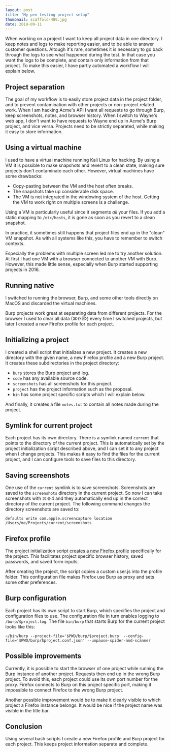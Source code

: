 ```yaml
---
layout: post
title: "My pen testing project setup"
thumbnail: scaffold-480.jpg
date: 2019-09-11
---
```


When working on a project I want to keep all project data in one directory. I keep notes and logs to make reporting easier, and to be able to answer customer questions. Altough it's rare, sometimes it is necessary to go back through the logs to see what happened during the test. In that case you want the logs to be complete, and contain only information from that project. To make this easier, I have partly automated a workflow I will explain below.

## Project separation

The goal of my workflow is to easily store project data in the project folder, and to prevent contamination with other projects or non-project related work. When I am hacking Acme's API I want all requests to go through Burp, keep screenshots, notes, and browser history. When I switch to Wayne's web app, I don't want to have requests to Wayne end up in Acme's Burp project, and vice versa. Projects need to be strictly separated, while making it easy to store information.

## Using a virtual machine

I used to have a virtual machine running Kali Linux for hacking. By using a VM it is possible to make snapshots and revert to a clean state, making sure projects don't contaminate each other. However, virtual machines have some drawbacks:

* Copy-pasting between the VM and the host often breaks.
* The snapshots take up considerable disk space.
* The VM is not integrated in the windowing system of the host. Getting the VM to work right on multiple screens is a challenge.

Using a VM is particularly useful since it segments *all* your files. If you add a static mapping to `/etc/hosts`, it is gone as soon as you revert to a clean snapshot.

In practice, it sometimes still happens that project files end up in the "clean" VM snapshot. As with all systems like this, you have to remember to switch contexts.

Especially the problems with multiple screen led me to try another solution. At first I had one VM with a browser connected to another VM with Burp. However, this made little sense, especially when Burp started supporting projects in 2016.

## Running native

I switched to running the browser, Burp, and some other tools directly on MacOS and discarded the virtual machines.

Burp projects work great at separating data from different projects. For the browser I used to clear all data (⌘⇧⌦) every time I switched projects, but later I created a new Firefox profile for each project.

## Initializing a project

I created a shell script that initializes a new project. It creates a new directory with the given name, a new Firefox profile and a new Burp project. It creates these subdirectories in the project directory:

* `burp` stores the Burp project and log.
* `code` has any available source code.
* `screenshots` has all screenshots for this project.
* `project` has the project information such as the proposal.
* `bin` has some project specific scripts which I will explain below.

And finally, it creates a file `notes.txt` to contain all notes made during the project.

## Symlink for current project

Each project has its own directory. There is a symlink named `current` that points to the directory of the current project. This is automatically set by the project initialization script described above, and I can set it to any project when I change projects. This makes it easy to find the files for the current project, and I can configure tools to save files to this directory.

## Saving screenshots

One use of the `current` symlink is to save screenshots. Screenshots are saved to the `screenshots` directory in the current project. So now I can take screenshots with ⌘⇧4 and they automatically end up in the correct directory of the current project. The following command changes the directory screenshots are saved to:

    defaults write com.apple.screencapture location /Users/me/Projects/current/screenshots

## Firefox profile

The project initialization script [creates a new Firefox profile](https://developer.mozilla.org/en-US/docs/Mozilla/Command_Line_Options#-CreateProfile_profile_name) specifically for the project. This facilitates project specific browser history, saved passwords, and saved form inputs. 

After creating the project, the script copies a custom user.js into the profile folder. This configuration file makes Firefox use Burp as proxy and sets some other preferences.

## Burp configuration

Each project has its own script to start Burp, which specifies the project and configuration files to use. The configuration file in turn enables logging to `/burp/$project.log`. The file `bin/burp` that starts Burp for the current project looks like this:
    
    ~/bin/burp --project-file='$PWD/burp/$project.burp' --config-file='$PWD/burp/$project.conf.json' --unpause-spider-and-scanner

## Possible improvements

Currently, it is possible to start the browser of one project while running the Burp instance of another project. Requests then end up in the wrong Burp project. To avoid this, each project could use its own port number for the proxy. Firefox connects to Burp on this project specific port, making it impossible to connect Firefox to the wrong Burp project.

Another possible improvement would be to make it clearly visible to which project a Firefox instance belongs. It would be nice if the project name was visible in the title bar.

## Conclusion

Using several bash scripts I create a new Firefox profile and Burp project for each project. This keeps project information separate and complete.